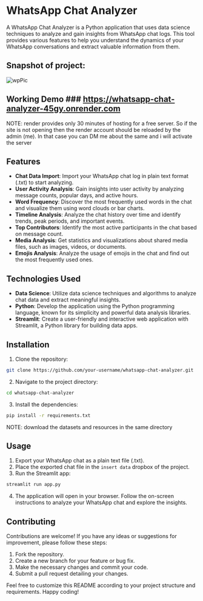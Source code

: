 # WhatsApp Chat Analyzer



A WhatsApp Chat Analyzer is a Python application that uses data science techniques to analyze and gain insights from WhatsApp chat logs. This tool provides various features to help you understand the dynamics of your WhatsApp conversations and extract valuable information from them.


## Snapshot of project:
![wpPic](https://github.com/MZKhan18/WhatsApp-Chat-Annalyzer/assets/83308074/f2fa304b-96cd-490f-9c4b-a9fbacd619dd)



## Working Demo ### https://whatsapp-chat-analyzer-45gy.onrender.com

NOTE: render provides only 30 minutes of hosting for a free server. So if the site is not opening then the render account should be reloaded by the admin (me). 
In that case you can DM me about the same and i will activate the server

## Features

- **Chat Data Import**: Import your WhatsApp chat log in plain text format (.txt) to start analyzing.
- **User Activity Analysis**: Gain insights into user activity by analyzing message counts, popular days, and active hours.
- **Word Frequency**: Discover the most frequently used words in the chat and visualize them using word clouds or bar charts.
- **Timeline Analysis**: Analyze the chat history over time and identify trends, peak periods, and important events.
- **Top Contributors**: Identify the most active participants in the chat based on message count.
- **Media Analysis**: Get statistics and visualizations about shared media files, such as images, videos, or documents.
- **Emojis Analysis**: Analyze the usage of emojis in the chat and find out the most frequently used ones.

## Technologies Used

- **Data Science**: Utilize data science techniques and algorithms to analyze chat data and extract meaningful insights.
- **Python**: Develop the application using the Python programming language, known for its simplicity and powerful data analysis libraries.
- **Streamlit**: Create a user-friendly and interactive web application with Streamlit, a Python library for building data apps.

## Installation

1. Clone the repository:

```bash
git clone https://github.com/your-username/whatsapp-chat-analyzer.git
```

2. Navigate to the project directory:

```bash
cd whatsapp-chat-analyzer
```

3. Install the dependencies:

```bash
pip install -r requirements.txt
```
NOTE: download the datasets and resources in the same directory

## Usage

1. Export your WhatsApp chat as a plain text file (.txt).
2. Place the exported chat file in the `insert data` dropbox of the project.
3. Run the Streamlit app:

```bash
streamlit run app.py
```

4. The application will open in your browser. Follow the on-screen instructions to analyze your WhatsApp chat and explore the insights.

## Contributing

Contributions are welcome! If you have any ideas or suggestions for improvement, please follow these steps:

1. Fork the repository.
2. Create a new branch for your feature or bug fix.
3. Make the necessary changes and commit your code.
4. Submit a pull request detailing your changes.


Feel free to customize this README according to your project structure and requirements. Happy coding!
